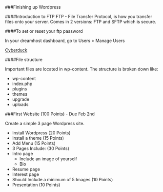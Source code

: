 ###Finishing up Wordpress

####Introduction to FTP
FTP - File Transfer Protocol, is how you transfer files onto your server. Comes in 2 versions: FTP and SFTP which is secure.

####To set or reset your ftp password

In your dreamhost dashboard, go to Users > Manage Users

[Cyberduck](https://cyberduck.io)

####File structure

Important files are located in wp-content. The structure is broken down like:

* wp-content
 * index.php
 * plugins
 * themes
 * upgrade
 * uploads
 
 

###First Website (100 Points) - Due Feb 2nd

Create a simple 3 page Wordpress site. 
* Install Wordpress (20 Points)
 * Install a theme (15 Points)
 * Add Menu (15 Points)
* 3 Pages Include: (30 Points)
 * Intro page
   * Include an image of yourself
    * Bio
 * Resume page
 * Interest page
  * Should Include a minimum of 5 Images (10 Points)
* Presentation (10 Points)